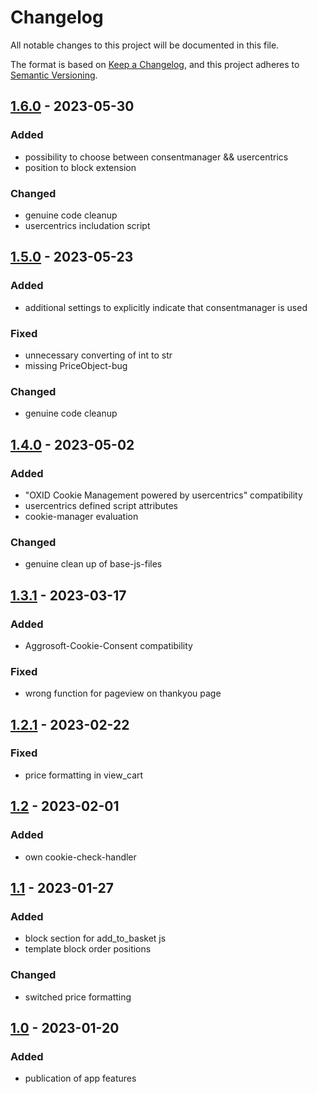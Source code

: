 # Changelog
All notable changes to this project will be documented in this file.

The format is based on [Keep a Changelog](https://keepachangelog.com/en/1.0.0/),
and this project adheres to [Semantic Versioning](https://semver.org/spec/v2.0.0.html).

## [1.6.0](https://git.d3data.de/D3Public/GoogleAnalytics4/compare/1.5.0...1.6.0) - 2023-05-30
### Added
- possibility to choose between consentmanager && usercentrics
- position to block extension
### Changed
- genuine code cleanup
- usercentrics includation script

## [1.5.0](https://git.d3data.de/D3Public/GoogleAnalytics4/compare/1.4.0...1.5.0) - 2023-05-23
### Added
- additional settings to explicitly indicate that consentmanager is used
### Fixed
- unnecessary converting of int to str
- missing PriceObject-bug
### Changed
- genuine code cleanup

## [1.4.0](https://git.d3data.de/D3Public/GoogleAnalytics4/compare/1.3.1...1.4.0) - 2023-05-02
### Added
- "OXID Cookie Management powered by usercentrics" compatibility
- usercentrics defined script attributes
- cookie-manager evaluation
### Changed
- genuine clean up of base-js-files

## [1.3.1](https://git.d3data.de/D3Public/GoogleAnalytics4/compare/1.2.1...1.3.1) - 2023-03-17
### Added
- Aggrosoft-Cookie-Consent compatibility
### Fixed
- wrong function for pageview on thankyou page

## [1.2.1](https://git.d3data.de/D3Public/GoogleAnalytics4/compare/1.2...1.2.1) - 2023-02-22
### Fixed
- price formatting in view_cart

## [1.2](https://git.d3data.de/D3Public/GoogleAnalytics4/compare/1.1...1.2) - 2023-02-01
### Added
- own cookie-check-handler

## [1.1](https://git.d3data.de/D3Public/GoogleAnalytics4/compare/1.0...1.1) - 2023-01-27
### Added
- block section for add_to_basket js
- template block order positions

### Changed
- switched price formatting

## [1.0](https://git.d3data.de/D3Public/GoogleAnalytics4/compare/1.0...1.0) - 2023-01-20
### Added
- publication of app features